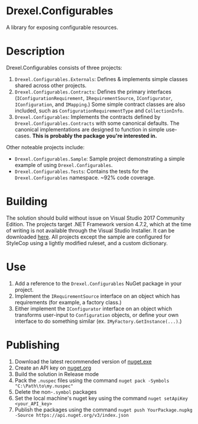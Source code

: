 # Drexel.Configurables
A library for exposing configurable resources.

# Description
Drexel.Configurables consists of three projects:
1. `Drexel.Configurables.Externals`: Defines & implements simple classes shared across other projects.
2. `Drexel.Configurables.Contracts`: Defines the primary interfaces (`IConfigurationRequirement`, `IRequirementSource`,
   `IConfigurator`, `IConfiguration`, and `IMapping`.) Some simple contract classes are also included, such as
   `ConfigurationRequirementType` and `CollectionInfo`.
3. `Drexel.Configurables`: Implements the contracts defined by `Drexel.Configurables.Contracts` with some canonical
   defaults. The canonical implementations are designed to function in simple use-cases. **This is probably the
   package you're interested in.**

Other noteable projects include:
* `Drexel.Configurables.Sample`: Sample project demonstrating a simple example of using `Drexel.Configurables`.
* `Drexel.Configurables.Tests`: Contains the tests for the `Drexel.Configurables` namespace. ~92% code coverage.

# Building
The solution should build without issue on Visual Studio 2017 Community Edition. The projects target .NET Framework
version 4.7.2, which at the time of writing is not available through the Visual Studio Installer. It can be downloaded
[here](https://www.microsoft.com/net/download/thank-you/net472).
All projects except the sample are configured for StyleCop using a lightly modified ruleset, and a custom dictionary.

# Use
1. Add a reference to the `Drexel.Configurables` NuGet package in your project.
2. Implement the `IRequirementSource` interface on an object which has requirements (for example, a factory class.)
3. Either implement the `IConfigurator` interface on an object which transforms user-input to `Configuration` objects,
   or define your own interface to do something similar (ex. `IMyFactory.GetInstance(...)`.)

# Publishing
1. Download the latest recommended version of [nuget.exe](https://www.nuget.org/downloads)
2. Create an API key on [nuget.org](https://www.nuget.org/account/apikeys)
3. Build the solution in Release mode
4. Pack the `.nuspec` files using the command `nuget pack -Symbols "C:\Path\to\my.nuspec"`
5. Delete the non-`.symbol` packages
6. Set the local machine's nuget key using the command `nuget setApiKey <your_API_key>`
7. Publish the packages using the command `nuget push YourPackage.nupkg -Source https://api.nuget.org/v3/index.json`